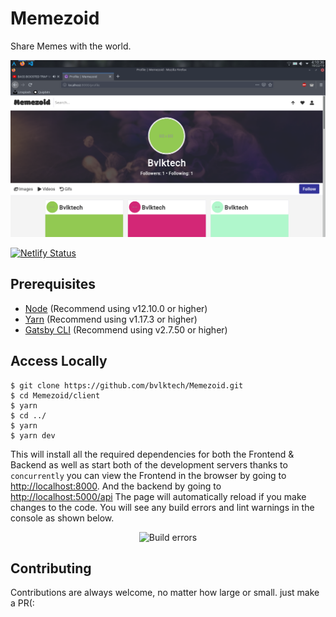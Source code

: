 # Memezoid
Share Memes with the world.

<p align='center'>
  <img src='./client/src/images/README.png' alt='Memezoid Profile View'>
</p>

[![Netlify Status](https://api.netlify.com/api/v1/badges/4fbc3b85-5202-493a-b577-13a8278f7f3f/deploy-status)](https://app.netlify.com/sites/memezoid/deploys)

## Prerequisites

- [Node](https://nodejs.org/en/docs/) (Recommend using v12.10.0 or higher)
- [Yarn](https://yarnpkg.com/en/docs) (Recommend using v1.17.3 or higher)
- [Gatsby CLI](https://www.gatsbyjs.org/docs/) (Recommend using v2.7.50 or higher)

## Access Locally
```
$ git clone https://github.com/bvlktech/Memezoid.git
$ cd Memezoid/client
$ yarn
$ cd ../
$ yarn
$ yarn dev
```

This will install all the required dependencies for both the Frontend & Backend as well as start both of the development servers thanks to `concurrently` you can view the Frontend in the browser by going to [http://localhost:8000](http://localhost:8000). And the backend by going to [http://localhost:5000/api](http://localhost:5000/api) The page will automatically reload if you make changes to the code. You will see any build errors and lint warnings in the console as shown below.

<p align='center'>
  <img src='https://cdn.rawgit.com/marionebl/create-react-app/9f62826/screencast-error.svg' width='600' alt='Build errors'>
</p>

## Contributing

Contributions are always welcome, no matter how large or small. just make a PR(:
